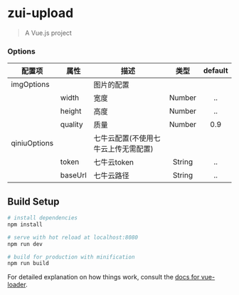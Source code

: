 # zui-upload

> A Vue.js project

### Options
|    配置项    |    属性    |    描述   |   类型   |	default	|
| -----------------   | -----------------   | ---------------- | :--------: | :----------: |
| imgOptions     |   | 图片的配置 |    |
|   |  width  | 宽度  |Number | ..     |
|    |  height  | 高度  |Number | ..     |
|    |  quality  | 质量  |Number | 0.9     |
| qiniuOptions     |   | 七牛云配置(不使用七牛云上传无需配置) |    |
|   |  token  | 七牛云token  |String | ..     |
|    |  baseUrl  | 七牛云路径  |String | ..     |





## Build Setup

``` bash
# install dependencies
npm install

# serve with hot reload at localhost:8080
npm run dev

# build for production with minification
npm run build
```

For detailed explanation on how things work, consult the [docs for vue-loader](http://vuejs.github.io/vue-loader).
